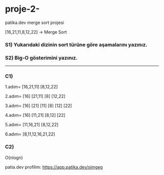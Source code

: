 # proje-2-
patika.dev merge sort projesi

[16,21,11,8,12,22] -> Merge Sort

### S1) Yukarıdaki dizinin sort türüne göre aşamalarını yazınız.
### S2) Big-O gösterimini yazınız.

-------------------------------------------------------------------------------------------------------------------------------------------------------------------------

### C1) 

1.adım=             [16,21,11]       [8,12,22]

2.adım=          [16] [21,11]         [8] [12,22]

3.adım=         [16] [21] [11]         [8] [12] [22]

4.adım=           [16] [11,21]         [8,12] [22]

5.adım=             [11,16,21]         [8,12,22]

6.adım=              [8,11,12,16,21,22]  

### C2) 
O(nlogn)

patia.dev profilim: https://app.patika.dev/simgeg
